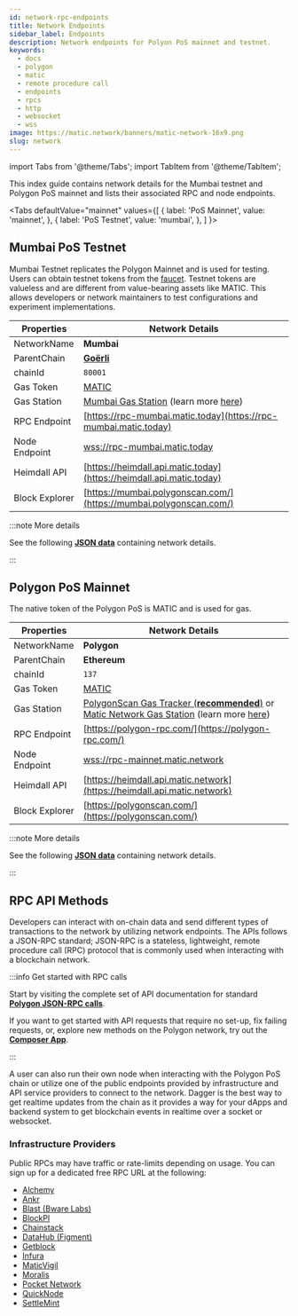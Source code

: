 ```yaml
---
id: network-rpc-endpoints
title: Network Endpoints
sidebar_label: Endpoints
description: Network endpoints for Polyon PoS mainnet and testnet.
keywords:
  - docs
  - polygon
  - matic
  - remote procedure call
  - endpoints
  - rpcs
  - http
  - websocket
  - wss
image: https://matic.network/banners/matic-network-16x9.png
slug: network
---
```

import Tabs from '@theme/Tabs';
import TabItem from '@theme/TabItem';

This index guide contains network details for the Mumbai testnet and Polygon PoS mainnet and 
lists their associated RPC and node endpoints.

<Tabs
  defaultValue="mainnet"
  values={[
    { label: 'PoS Mainnet', value: 'mainnet', },
    { label: 'PoS Testnet', value: 'mumbai', },
  ]
}>
<TabItem value="mumbai">

## Mumbai PoS Testnet

Mumbai Testnet replicates the Polygon Mainnet and is used for testing. Users can obtain
testnet tokens from the [faucet](https://faucet.polygon.technology/).
Testnet tokens are valueless and are different from value-bearing assets like MATIC.
This allows developers or network maintainers to test configurations and experiment implementations.

| Properties                         | Network Details                                                  |
| ---------------------------------- | ---------------------------------------------------------------- |
| NetworkName                        | **Mumbai**                                                       |
| ParentChain                        | **[Goërli](https://goerli.net/)**                                |
| chainId                            | `80001`                                                          |
| Gas Token                          | [MATIC](gas-token)                                               |
| Gas Station                        | [Mumbai Gas Station](https://gasstation-mumbai.matic.today/v2) (learn more [here](https://docs.polygon.technology/docs/develop/tools/polygon-gas-station/))                                      |
| RPC Endpoint                       | [https://rpc-mumbai.matic.today](https://rpc-mumbai.matic.today)         |
| Node Endpoint                      | [wss://rpc-mumbai.matic.today](wss://rpc-mumbai.matic.today)             |
| Heimdall API                       | [https://heimdall.api.matic.today](https://heimdall.api.matic.today)     |
| Block Explorer                     | [https://mumbai.polygonscan.com/](https://mumbai.polygonscan.com/)       |

:::note More details 

See the following [**JSON data**](https://static.matic.network/network/testnet/mumbai/index.json) containing 
network details.

:::

</TabItem>
<TabItem value="mainnet">

## Polygon PoS Mainnet

The native token of the Polygon PoS is MATIC and is used for gas.

| Properties                         | Network Details                                                  |
| ---------------------------------- | ---------------------------------------------------------------- |
| NetworkName                        | **Polygon**                                                      |
| ParentChain                        | **Ethereum**                                                     |
| chainId                            | `137`                                                            |
| Gas Token                          | [MATIC](gas-token)                                               |
| Gas Station                        | [PolygonScan Gas Tracker (**recommended**)](https://polygonscan.com/gastracker) or [Matic Network Gas Station](https://gasstation-mainnet.matic.network/v2) (learn more [here](https://docs.polygon.technology/docs/develop/tools/polygon-gas-station/))                                                                       |
| RPC Endpoint                       | [https://polygon-rpc.com/](https://polygon-rpc.com/)                     | 
| Node Endpoint                      | [wss://rpc-mainnet.matic.network](wss://rpc-mainnet.matic.network)       |
| Heimdall API                       | [https://heimdall.api.matic.network](https://heimdall.api.matic.network) |
| Block Explorer                     | [https://polygonscan.com/](https://polygonscan.com/)       |

:::note More details 

See the following [**JSON data**](https://github.com/maticnetwork/static/blob/master/network/mainnet/v1/index.json) 
containing network details.

:::

</TabItem>
</Tabs>

## RPC API Methods

Developers can interact with on-chain data and send different types of transactions to 
the network by utilizing network endpoints. The APIs follows a JSON-RPC standard;
JSON-RPC is a stateless, lightweight, remote procedure call (RPC) protocol that is 
commonly used when interacting with a blockchain network.

:::info Get started with RPC calls

Start by visiting the complete set of API documentation for standard 
[**Polygon JSON-RPC calls**](https://edge-docs.polygon.technology/docs/get-started/json-rpc-commands/).

If you want to get started with API requests that require no set-up, fix failing requests, or, 
explore new methods on the Polygon network, try out the [**Composer App**](https://composer.alchemyapi.io?composer_state=%7B%22chain%22%3A2%2C%22network%22%3A401%2C%22methodName%22%3A%22eth_getBlockByNumber%22%2C%22paramValues%22%3A%5B%22latest%22%2Cfalse%5D%7D).

:::

A user can also run their own node when interacting with the Polygon PoS chain or utilize
one of the public endpoints provided by infrastructure and API service providers to connect to 
the network. Dagger is the best way to get realtime updates from the chain as it provides a way 
for your dApps and backend system to get blockchain events in realtime over a socket or websocket. 

### Infrastructure Providers

Public RPCs may have traffic or rate-limits depending on usage. 
You can sign up for a dedicated free RPC URL at the following:

* [Alchemy](https://www.alchemy.com/)
* [Ankr](https://www.ankr.com/)
* [Blast (Bware Labs)](https://blastapi.io/)
* [BlockPI](https://chains.blockpi.io/#/polygon)
* [Chainstack](https://chainstack.com/build-better-with-polygon/)
* [DataHub (Figment)](https://datahub.figment.io)
* [Getblock](https://getblock.io/en/)
* [Infura](https://infura.io)
* [MaticVigil](https://rpc.maticvigil.com/)
* [Moralis](https://moralis.io)
* [Pocket Network](https://www.portal.pokt.network/)
* [QuickNode](https://www.quicknode.com/chains/matic)
* [SettleMint](https://docs.settlemint.com/docs/polygon-connect-to-a-node)
